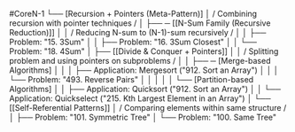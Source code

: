 #CoreN-1
└── [Recursion + Pointers (Meta-Pattern)]
    │   / Combining recursion with pointer techniques /
    │
    ├── ─ [[N-Sum Family (Recursive Reduction)]]
    │   │   / Reducing N-sum to (N-1)-sum recursively /
    │   │   ├── Problem: "15. 3Sum"
    │   │   ├── Problem: "16. 3Sum Closest"
    │   │   └── Problem: "18. 4Sum"
    │
    ├── [[Divide & Conquer + Pointers]]
    │   │   / Splitting problem and using pointers on subproblems /
    │   │   ├── ─ [Merge-based Algorithms]
    │   │   │   ├── Application: Mergesort ("912. Sort an Array")
    │   │   │   └── Problem: "493. Reverse Pairs"
    │   │   │
    │   │   └── [Partition-based Algorithms]
    │   │       ├── Application: Quicksort ("912. Sort an Array")
    │   │       └── Application: Quickselect ("215. Kth Largest Element in an Array")
    │
    └── [[Self-Referential Patterns]]
        │   / Comparing elements within same structure /
        │   ├── Problem: "101. Symmetric Tree"
        │   └── Problem: "100. Same Tree"